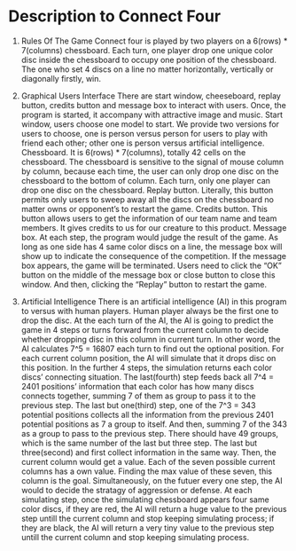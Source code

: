 # Description to Connect Four
1.  Rules Of The Game
Connect four is played by two players on a 6(rows) * 7(columns) chessboard. Each turn, one player drop one unique color disc inside the chessboard to occupy one position of the chessboard. The one who set 4 discs on a line no matter horizontally, vertically or diagonally firstly, win.
       	
2.  Graphical Users Interface
There are start window, cheeseboard, replay button, credits button and message box to interact with users. Once, the program is started, it accompany with attractive image and music.
Start window, users choose one model to start. We provide two versions for users to choose, one is person versus person for users to play with friend each other; other one is person versus artificial intelligence.
Chessboard. It is 6(rows) * 7(columns), totally 42 cells on the chessboard. The chessboard is sensitive to the signal of mouse column by column, because each time, the user can only drop one disc on the chessboard to the bottom of column. Each turn, only one player can drop one disc on the chessboard.
Replay button. Literally, this button permits only users to sweep away all the discs on the chessboard no matter owns or opponent’s to restart the game.
Credits button. This button allows users to get the information of our team name and team members. It gives credits to us for our creature to this product.
Message box. At each step, the program would judge the result of the game. As long as one side has 4 same color discs on a line, the message box will show up to indicate the consequence of the competition. If the message box appears, the game will be terminated. Users need to click the “OK” button on the middle of the message box or close button to close this window. And then, clicking the “Replay” button to restart the game.

3.  Artificial Intelligence
There is an artificial intelligence (AI) in this program to versus with human players. Human player always be the first one to drop the disc. At the each turn of the AI, the AI is going to predict the game in 4 steps or turns forward from the current column to decide whether dropping disc in this column in current turn. In other word, the AI calculates 7^5 = 16807 each turn to find out the optional position. For each current column position, the AI will simulate that it drops disc on this position. In the further 4 steps, the simulation returns each color discs’ connecting situation.
The last(fourth) step feeds back all 7^4 = 2401 positions’ information that each color has how many discs connects together, summing 7 of them as group to pass it to the previous step. 
The last but one(third) step, one of the 7^3 = 343 potential positions collects all the information from the previous 2401 potential positions as 7 a group to itself. And then, summing 7 of the 343 as a group to pass to the previous step. There should have 49 groups, which is the same number of the last but three step. 
The last but three(second) and first collect information in the same way. Then, the current column would get a value. Each of the seven possible current columns has a own value. Finding the max value of these seven, this column is the goal.
Simultaneously, on the futuer every one step, the AI would to decide the stratagy of aggression or defense. At each simulating step, once the simulating chessboard appears four same color discs, if they are red, the AI will return a huge value to the previous step untill the current column and stop keeping simulating process; if they are black, the AI will return a very tiny value to the previous step untill the current column and stop keeping simulating process.

